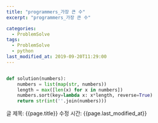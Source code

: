 ```yaml
---
title: "programmers_가장 큰 수"
excerpt: "programmers_가장 큰 수"

categories:
  - ProblemSolve
tags:
  - ProblemSolve
  - python
last_modified_at: 2019-09-20T11:29:00
---
```


```python

def solution(numbers):
    numbers = list(map(str, numbers))
    length = max([len(x) for x in numbers])
    numbers.sort(key=lambda x: x*length, reverse=True)
    return str(int(''.join(numbers)))

```

글 제목: {{page.title}}
수정 시간: {{page.last_modified_at}}

